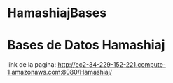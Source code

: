 # HamashiajBases
# Bases de Datos Hamashiaj
link de la pagina: http://ec2-34-229-152-221.compute-1.amazonaws.com:8080/Hamashiaj/
